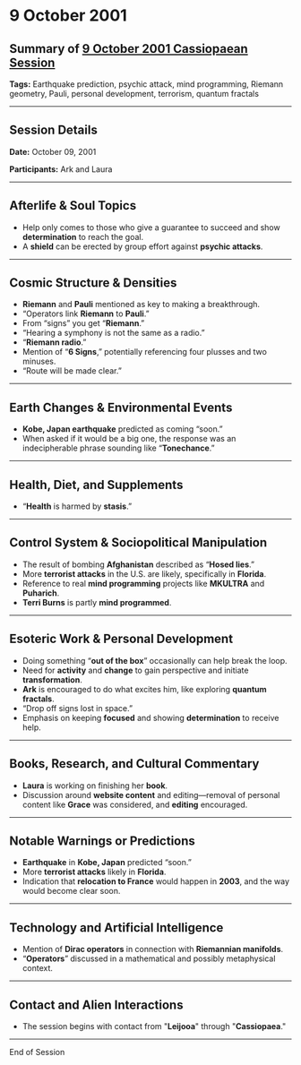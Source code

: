# 9 October 2001

## Summary of [9 October 2001 Cassiopaean Session](https://cassiopaea.org/forum/threads/session-9-october-2001.18642/)

**Tags:** Earthquake prediction, psychic attack, mind programming, Riemann geometry, Pauli, personal development, terrorism, quantum fractals

---

## Session Details

**Date:** October 09, 2001

**Participants:** Ark and Laura

---

## Afterlife & Soul Topics

- Help only comes to those who give a guarantee to succeed and show **determination** to reach the goal.
- A **shield** can be erected by group effort against **psychic attacks**.

---

## Cosmic Structure & Densities

- **Riemann** and **Pauli** mentioned as key to making a breakthrough.
- “Operators link **Riemann** to **Pauli**.”
- From “signs” you get “**Riemann**.”
- “Hearing a symphony is not the same as a radio.”
- “**Riemann radio**.”
- Mention of “**6 Signs**,” potentially referencing four plusses and two minuses.
- “Route will be made clear.”

---

## Earth Changes & Environmental Events

- **Kobe, Japan earthquake** predicted as coming “soon.”
- When asked if it would be a big one, the response was an indecipherable phrase sounding like “**Tonechance**.”

---

## Health, Diet, and Supplements

- “**Health** is harmed by **stasis**.”

---

## Control System & Sociopolitical Manipulation

- The result of bombing **Afghanistan** described as “**Hosed lies**.”
- More **terrorist attacks** in the U.S. are likely, specifically in **Florida**.
- Reference to real **mind programming** projects like **MKULTRA** and **Puharich**.
- **Terri Burns** is partly **mind programmed**.

---

## Esoteric Work & Personal Development

- Doing something “**out of the box**” occasionally can help break the loop.
- Need for **activity** and **change** to gain perspective and initiate **transformation**.
- **Ark** is encouraged to do what excites him, like exploring **quantum fractals**.
- “Drop off signs lost in space.”
- Emphasis on keeping **focused** and showing **determination** to receive help.

---

## Books, Research, and Cultural Commentary

- **Laura** is working on finishing her **book**.
- Discussion around **website content** and editing—removal of personal content like **Grace** was considered, and **editing** encouraged.

---

## Notable Warnings or Predictions

- **Earthquake** in **Kobe, Japan** predicted “soon.”
- More **terrorist attacks** likely in **Florida**.
- Indication that **relocation to France** would happen in **2003**, and the way would become clear soon.

---

## Technology and Artificial Intelligence

- Mention of **Dirac operators** in connection with **Riemannian manifolds**.
- “**Operators**” discussed in a mathematical and possibly metaphysical context.

---

## Contact and Alien Interactions

- The session begins with contact from "**Leijooa**" through "**Cassiopaea**."

---

End of Session